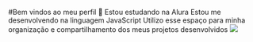 #Bem vindos ao meu perfil 🍓
Estou estudando na Alura
Estou me desenvolvendo na linguagem JavaScript
Utilizo esse espaço para minha organização e compartilhamento dos meus projetos desenvolvidos
![](https://media1.tenor.com/m/XAPu_Y8VBnUAAAAd/kiss-sexy.gif)
